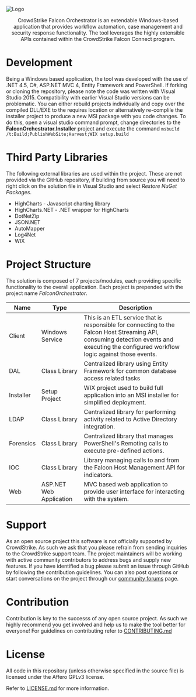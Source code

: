 ![Logo](https://cloud.githubusercontent.com/assets/15896631/15528891/62e1f582-2216-11e6-85cd-b34ea9755c87.png)
<p align="center">
CrowdStrike Falcon Orchestrator is an extendable Windows-based application that provides workflow automation, case management and security response functionality.  The tool leverages the highly extensible APIs contained within the CrowdStrike Falcon Connect program.
</p>

# Development

Being a Windows based application, the tool was developed with the use of .NET 4.5, C#, ASP.NET MVC 4, Entity Framework and PowerShell.  If forking or cloning the repository, please note the code was written with Visual Studio 2015. Compatibility with earlier Visual Studio versions can be problematic.  You can either rebuild projects individually and copy over the compiled DLL/EXE to the requires location or alternatively re-complile the installer project to produce a new MSI package with you code changes.  To do this, open a visual studio command prompt, change directories to the **FalconOrchestrator.Installer** project and execute the command `msbuild /t:Build;PublishWebSite;Harvest;WIX setup.build`

# Third Party Libraries

The following external libraries are used within the project.  These are not provided via the GitHub repository, if building from source you will need to right click on the solution file in Visual Studio and select _Restore NuGet Packages_.

* HighCharts - Javascript charting library
* HighCharts.NET - .NET wrapper for HighCharts
* DotNetZip
* JSON.NET
* AutoMapper
* Log4Net
* WIX


# Project Structure

The solution is composed of 7 projects/modules, each providing specific functionality to the overall application. Each project is prepended with the project name _FalconOrchestrator_.

 Name     | Type | Description
 ---------|------|-----------
Client    | Windows Service | This is an ETL service that is responsible for connecting to the Falcon Host Streaming API, consuming detection events and executing the configured workflow logic against those events.
DAL       | Class Library | Centralized library using Entity Framework for common database access related tasks
Installer | Setup Project | WIX project used to build full application into an MSI installer for simplified deployment.
LDAP      | Class Library | Centralized library for performing activity related to Active Directory integration.
Forensics | Class Library | Centralized library that manages PowerShell's Remoting calls to execute pre-defined actions.
IOC       | Class Library | Library managing calls to and from the Falcon Host Management API for indicators.
Web       | ASP.NET Web Application | MVC based web application to provide user interface for interacting with the system.


# Support

As an open source project this software is not officially supported by CrowdStrike.  As such we ask that you please refrain from sending inquiries to the CrowdStrike support team.  The project maintainers will be working with active community contributors to address bugs and supply new features.
If you have identified a bug please submit an issue through GitHub by following the contribution guidelines.  You can also post questions or start conversations on the project through our [community forums](http://community.crowdstrike.com) page.

# Contribution

Contribution is key to the successs of any open source project.  As such we highly recommend you get involved and help us to make the tool better for everyone!  For guidelines on contributing refer to [CONTRIBUTING.md](https://github.com/CrowdStrike/falcon-orchestrator/blob/master/CONTRIBUTING.md) 


# License

All code in this repository (unless otherwise specified in the source file) is licensed under the Affero GPLv3 license.

Refer to [LICENSE.md](https://github.com/CrowdStrike/falcon-orchestrator/blob/master/LICENSE.txt) for more information.
